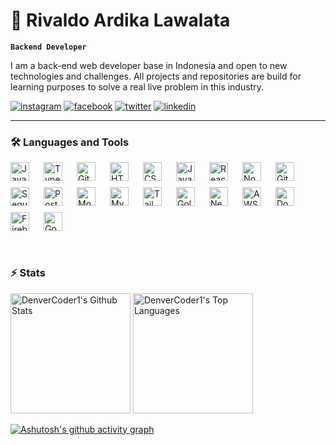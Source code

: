 # 🏀 Rivaldo Ardika Lawalata

**`Backend Developer`**

I am a back-end web developer base in Indonesia and open to new technologies and challenges. All projects and repositories are build for learning purposes to solve a real live problem in this industry.

<p align="left">
    <a href="https://www.instagram.com/rvldodo_/">
        <img alt="instagram" title="Instagram" src="https://img.shields.io/badge/Instagram-E4405F?style=for-the-badge&logo=instagram&logoColor=white"/></a> 
    <a href="https://www.facebook.com/valdo.lawalata">
        <img alt="facebook" title="Facebook" src="https://img.shields.io/badge/Facebook-1877F2?style=for-the-badge&logo=facebook&logoColor=white"></a>
    <a href="https://twitter.com/dodoardika">
        <img alt="twitter" title="Twitter" src="https://img.shields.io/badge/Twitter-1DA1F2?style=for-the-badge&logo=twitter&logoColor=white"></a>
    <a href="https://www.linkedin.com/in/rivaldo-lawalata-777468215/">
        <img alt="linkedin" title="Linkedin" src="https://img.shields.io/badge/LinkedIn-0077B5?style=for-the-badge&logo=linkedin&logoColor=white"></a>
</p>

---

### 🛠️ Languages and Tools

<div style="display: flex; flex-wrap: wrap; align-items: center; gap: 10px;">

<img align="left" alt="Java" width="30px" src="https://cdn.jsdelivr.net/gh/devicons/devicon/icons/java/java-original.svg" style="padding-right: 10px;"/>
<img align="left" alt="TypeScript" width="30px" src="https://cdn.jsdelivr.net/gh/devicons/devicon/icons/typescript/typescript-plain.svg" style="padding-right: 10px;"/>
<img align="left" alt="Git" width="30px" src="https://cdn.jsdelivr.net/gh/devicons/devicon/icons/git/git-original.svg" style="padding-right: 10px;"/>
<img align="left" alt="HTML" width="30px" src="https://cdn.jsdelivr.net/gh/devicons/devicon/icons/html5/html5-plain.svg" style="padding-right: 10px;"/>
<img align="left" alt="CSS" width="30px" src="https://cdn.jsdelivr.net/gh/devicons/devicon/icons/css3/css3-plain.svg" style="padding-right: 10px;"/>
<img align="left" alt="JavaScript" width="30px" src="https://cdn.jsdelivr.net/gh/devicons/devicon/icons/javascript/javascript-plain.svg" style="padding-right: 10px;"/>
<img align="left" alt="React" width="30px" src="https://cdn.jsdelivr.net/gh/devicons/devicon/icons/react/react-original.svg" style="padding-right: 10px;"/>
<img align="left" alt="NodeJS" width="30px" src="https://cdn.jsdelivr.net/gh/devicons/devicon/icons/nodejs/nodejs-original.svg" style="padding-right: 10px;"/>
<img align="left" alt="GitHub" width="30px" src="https://cdn.jsdelivr.net/gh/devicons/devicon/icons/github/github-original.svg" style="padding-right: 10px;"/>
<img align="left" alt="Sequelize" width="30px" src="https://cdn.jsdelivr.net/gh/devicons/devicon/icons/sequelize/sequelize-original.svg" style="padding-right: 10px;"/>
<img align="left" alt="Postgres" width="30px" src="https://cdn.jsdelivr.net/gh/devicons/devicon/icons/postgresql/postgresql-original.svg" style="padding-right: 10px;"/>
<img align="left" alt="MongoDB" width="30px" src="https://cdn.jsdelivr.net/gh/devicons/devicon/icons/mongodb/mongodb-original.svg" style="padding-right: 10px;"/>
<img align="left" alt="MySQL" width="30px" src="https://cdn.jsdelivr.net/gh/devicons/devicon/icons/mysql/mysql-original.svg" style="padding-right: 10px;"/>
<img align="left" alt="TailwindCSS" width="30px" src="https://www.svgrepo.com/show/354431/tailwindcss-icon.svg" style="padding-right: 10px;"/>
<img align="left" alt="Golang" width="30px" src="https://cdn.jsdelivr.net/gh/devicons/devicon/icons/go/go-original.svg" style="padding-right: 10px;"/>
<img align="left" alt="Neovim" width="30px" src="https://www.svgrepo.com/show/354105/neovim.svg" style="padding-right: 10px;"/>
<img align="left" alt="AWS S3" width="30px" src="https://www.svgrepo.com/show/448270/aws-s3.svg" style="padding-right: 10px;"/>
<img align="left" alt="Docker" width="30px" src="https://www.svgrepo.com/show/448221/docker.svg" style="padding-right: 10px;"/>
<img align="left" alt="Firebase" width="30px" src="https://www.svgrepo.com/show/373595/firebase.svg" style="padding-right: 10px;"/>
<img align="left" alt="Google Cloud" width="30px" src="https://www.svgrepo.com/show/353805/google-cloud.svg" style="padding-right: 10px;"/>

</div>
          
<br />

#

### ⚡️ Stats

  <!-- https://github.com/anuraghazra/github-readme-stats -->

<a href="https://github.com/anuraghazra/github-readme-stats"><img alt="DenverCoder1's Github Stats" src="https://denvercoder1-github-readme-stats.vercel.app/api/?username=rvldodo&show_icons=true&include_all_commits=true&count_private=true&theme=radical&hide_border=true&bg_color=1F221E&title_color=F85D7F&icon_color=F8D866" height="192px"/></a>
<a href="https://github.com/anuraghazra/github-readme-stats"><img alt="DenverCoder1's Top Languages" src="https://denvercoder1-github-readme-stats.vercel.app/api/top-langs/?username=rvldodo&langs_count=8&layout=compact&theme=react&hide_border=true&bg_color=1F221E&title_color=F85D7F&icon_color=F8D866&hide=Jupyter%20Notebook,Roff" height="192px"/></a>
<br/>

  <!-- https://github.com/ashutosh00710/github-readme-activity-graph -->

[![Ashutosh's github activity graph](https://github-readme-activity-graph.vercel.app/graph?username=rvldodo&theme=github-compact)](https://github.com/ashutosh00710/github-readme-activity-graph)
